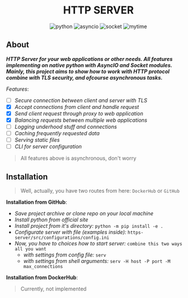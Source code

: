 <h1 align="center">HTTP SERVER</h1>
<p align="center">
    <img src="https://img.shields.io/badge/%20python-3.11.3-blue?style=for-the-badge&logo=Python" alt="python">
    <img src="https://img.shields.io/badge/%20asyncio-latest-brightgreen?style=for-the-badge" alt="asyncio">
    <img src="https://img.shields.io/badge/%20socket-latest-brightgreen?style=for-the-badge" alt="socket">
    <img src="https://img.shields.io/badge/%20mytime-week-red?style=for-the-badge" alt="mytime">

</p>

<h2>About</h2>

*__HTTP Server for your web applications or other needs. All features implementing on native python with AsyncIO and Socket modules. Mainly, this project aims to show how to work with HTTP protocol combine with TLS security, and ofcourse asynchronous tasks.__*

_Features_:
- [ ] _Secure connection between client and server with TLS_
- [x] _Accept connections from client and handle request_
- [x] _Send client request through proxy to web application_
- [x] _Balancing requests between multiple web applications_
- [ ] _Logging underhood stuff and connections_
- [ ] _Caching frequently requested data_
- [ ] _Serving static files_
- [ ] _CLI for server configuration_

> All features above is asynchronous, don't worry

<h2>Installation</h2>

> Well, actually, you have two routes from here: `DockerHub` or `GitHub`

__Installation from GitHub__:

- _Save project archive or clone repo on your local machine_
- _Install python from <a ref="https://www.python.org/downloads/">official site</a>_
- _Install project from it's directory:_ `python -m pip install -e .`
- _Configurate server with file (examples inside):_ `https-server/src/configurations/config.ini`
- _Now, you have to choices how to start server:_ `combine this two ways all you want`
    - _with settings from config file:_ `serv`
    - _with settings from shell arguments:_ `serv -H host -P port -M max_connections`

__Installation from DockerHub__:

> Currently, not implemented
